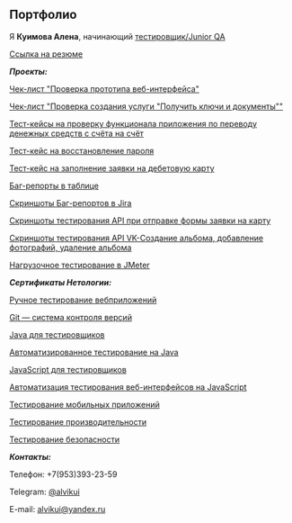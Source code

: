 ## Портфолио

Я **Куимова Алена**, начинающий <u> тестировщик/Junior QA </u>

[Ссылка на резюме](https://www.notion.so/alvikui/1ca20b7ba08e48a88f66b5ec9033199a?pvs=4)


***Проекты:***

[Чек-лист "Проверка прототипа веб-интерфейса"](https://docs.google.com/spreadsheets/d/1MKHTMwX-bjfletj8pIq9YGAnetO4D4QWRqQSYddW4lk/edit?usp=sharing)

[Чек-лист "Проверка создания услуги "Получить ключи и документы""](https://docs.google.com/spreadsheets/d/1FFLBjDKawtav09BZ6v2pG1D5EdtEdts-5N-0eF-dqoE/edit?usp=sharing)

[Тест-кейсы на проверку функционала приложения по переводу денежных средств с счёта на счёт](https://docs.google.com/spreadsheets/d/131nLDpHskSWL9yz8Q0WX7zh0pvTj0K_dFwZu8h66IWU/edit?usp=sharing)

[Тест-кейс на восстановление пароля](https://docs.google.com/spreadsheets/d/1pF8v_egfVWwQQfESpgeVFCR_kXdAyFoyhhp2cqvMqOw/edit?usp=sharing)

[Тест-кейс на заполнение заявки на дебетовую карту](https://docs.google.com/spreadsheets/d/17GCQk41gVdY6NwcaYKcz2n36VOJSYBPUauCAtbekZ7U/edit?usp=sharing)

[Баг-репорты в таблице](https://docs.google.com/spreadsheets/d/1dR-zi9RvEqwBrliuP66zlziy-rJwe6v8FDk1jg4ig44/edit?usp=sharing)

[Скриншоты Баг-репортов в Jira](https://docs.google.com/document/d/1STkjD1Ke7SrP-c9IBx8ew_zYDDp9Fh4oW8q1XWFDKCI/edit?usp=sharing)

[Скриншоты тестирования API при отправке формы заявки на карту](https://docs.google.com/document/d/1OcBcsrzH7pXfTIuXSOe8qTfO6JbJt__xC62QjoFuQ90/edit?usp=sharing)

[Скриншоты тестирования API VK-Создание альбома, добавление фотографий, удаление альбома](https://docs.google.com/document/d/1WP7OimRsV5IoXhn85wE9RlvXHHKm4JeWo17LdR3iNhU/edit?usp=sharing)

[Нагрузочное тестирование в JMeter](https://docs.google.com/document/d/1l91EDwKjTojFLmOTuzH5v8e7JrXHsLgu7NgiahiHuNU/edit?usp=sharing)


***Сертификаты Нетологии:***

[Ручное тестирование вебприложений](https://drive.google.com/file/d/1hCQqDamrUeI2UxUkbs3wg77fIDLpos6j/view?usp=sharing)

[Git — система контроля версий](https://drive.google.com/file/d/1Ai1PjuH3FGKESTa_EBx7pgvcCluXwWiE/view?usp=sharing)

[Java для тестировщиков](https://drive.google.com/file/d/1fTTjlEoLZjCTXkL6XMsC7NM9wH_tHXHo/view?usp=sharing)

[Автоматизированное тестирование на Java](https://drive.google.com/file/d/1cg8A7aq184qWEqNMf13Sm99Dsx3x8xvs/view?usp=sharing)

[JavaScript для тестировщиков](https://drive.google.com/file/d/1cL6yJFe3JFkd7gRICTFnVFANIx4AYAPR/view?usp=sharing)

[Автоматизация тестирования веб-интерфейсов на JavaScript](https://drive.google.com/file/d/1nMA1UIAoO95MptxM2PPt-3jjuhZkolHt/view?usp=sharing)

[Тестирование мобильных приложений](https://drive.google.com/file/d/15A4F47A4T8nSoorecAhGNfUeGGEsZs5F/view?usp=sharing)

[Тестирование производительности](https://drive.google.com/file/d/1f3P1lc42oXjA5y8UxlhYp5JoeDJlRixi/view?usp=sharing)

[Тестирование безопасности](https://drive.google.com/file/d/1E3zpgaC1Dk7HpKsXk_mDMce8arUnST-j/view?usp=sharing)


***Контакты:***

Телефон: +7(953)393-23-59

Telegram: [@alvikui](https://t.me/alvikui)

E-mail: [alvikui@yandex.ru](alvikui@yandex.ru)
